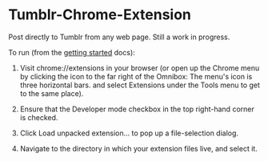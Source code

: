 # Tumblr-Chrome-Extension

Post directly to Tumblr from any web page. Still a work in progress.

To run (from the <a href="https://developer.chrome.com/extensions/getstarted">getting started</a> docs):

1. Visit chrome://extensions in your browser (or open up the Chrome menu by clicking the icon to the far right of the Omnibox:  The menu's icon is three horizontal bars. and select Extensions under the Tools menu to get to the same place).

2. Ensure that the Developer mode checkbox in the top right-hand corner is checked.

3. Click Load unpacked extension… to pop up a file-selection dialog.

4. Navigate to the directory in which your extension files live, and select it.
